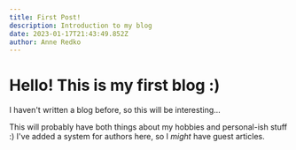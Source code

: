 ```yaml
---
title: First Post!
description: Introduction to my blog
date: 2023-01-17T21:43:49.852Z
author: Anne Redko
---
```


# Hello! This is my first blog :)

I haven't written a blog before, so this will be interesting...

This will probably have both things about my hobbies and personal-ish stuff :)
I've added a system for authors here, so I *might* have guest articles.
